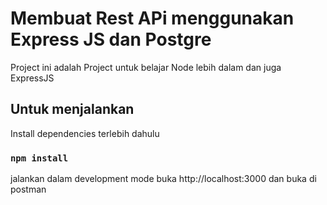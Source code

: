 # Membuat Rest APi menggunakan Express JS dan Postgre

Project ini adalah Project untuk belajar Node lebih dalam dan juga ExpressJS

## Untuk menjalankan
Install dependencies terlebih dahulu

### `npm install`
jalankan dalam development mode
buka http://localhost:3000 dan buka di postman
